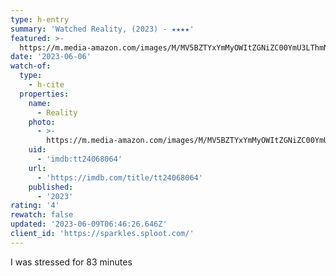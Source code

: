 ```yaml
---
type: h-entry
summary: 'Watched Reality, (2023) - ★★★★'
featured: >-
  https://m.media-amazon.com/images/M/MV5BZTYxYmMyOWItZGNiZC00YmU3LThmNGUtZjdlYzhmNjc1N2YxXkEyXkFqcGdeQXVyMTkxNjUyNQ@@._V1_SX300.jpg
date: '2023-06-06'
watch-of:
  type:
    - h-cite
  properties:
    name:
      - Reality
    photo:
      - >-
        https://m.media-amazon.com/images/M/MV5BZTYxYmMyOWItZGNiZC00YmU3LThmNGUtZjdlYzhmNjc1N2YxXkEyXkFqcGdeQXVyMTkxNjUyNQ@@._V1_SX300.jpg
    uid:
      - 'imdb:tt24068064'
    url:
      - 'https://imdb.com/title/tt24068064'
    published:
      - '2023'
rating: '4'
rewatch: false
updated: '2023-06-09T06:46:26.646Z'
client_id: 'https://sparkles.sploot.com/'
---
```

I was stressed for 83 minutes
